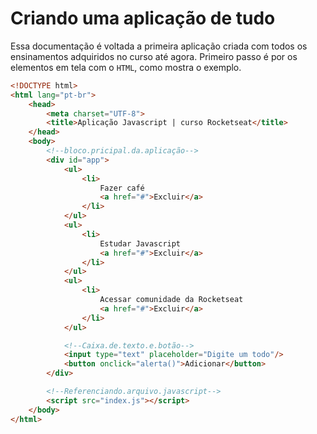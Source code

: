 # Criando uma aplicação de tudo

Essa documentação é voltada a primeira aplicação criada com todos os ensinamentos adquiridos no curso até agora. Primeiro passo é por os elementos em tela com o `HTML`, como mostra o exemplo.

```html
<!DOCTYPE html>
<html lang="pt-br">
    <head>
        <meta charset="UTF-8">
        <title>Aplicação Javascript | curso Rocketseat</title>
    </head>
    <body>
        <!--bloco.pricipal.da.aplicação-->
        <div id="app">
            <ul>
                <li>
                    Fazer café
                    <a href="#">Excluir</a>
                </li>
            </ul>
            <ul>
                <li>
                    Estudar Javascript
                    <a href="#">Excluir</a>
                </li>
            </ul>
            <ul>
                <li>
                    Acessar comunidade da Rocketseat
                    <a href="#">Excluir</a>
                </li>
            </ul>

            <!--Caixa.de.texto.e.botão-->
            <input type="text" placeholder="Digite um todo"/>
            <button onclick="alerta()">Adicionar</button>
        </div>

        <!--Referenciando.arquivo.javascript-->
        <script src="index.js"></script>
    </body>
</html>
```